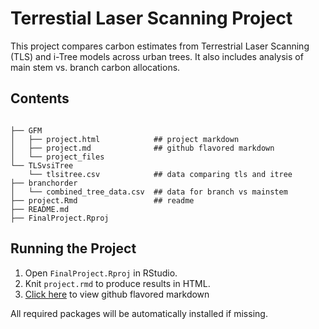 # Terrestial Laser Scanning Project

This project compares carbon estimates from Terrestrial Laser Scanning (TLS) and i-Tree models across urban trees. It also includes analysis of main stem vs. branch carbon allocations.

## Contents

```

├── GFM 
│   ├── project.html            ## project markdown
│   ├── project.md              ## github flavored markdown
│   └── project_files
└── TLSvsiTree
    └── tlsitree.csv            ## data comparing tls and itree
├── branchorder
│   └── combined_tree_data.csv  ## data for branch vs mainstem 
├── project.Rmd                 ## readme
├── README.md
├── FinalProject.Rproj  

```

## Running the Project

1. Open `FinalProject.Rproj` in RStudio.
2. Knit `project.rmd` to produce results in HTML.
3. [Click here](GFM/project.md) to view github flavored markdown

All required packages will be automatically installed if missing.